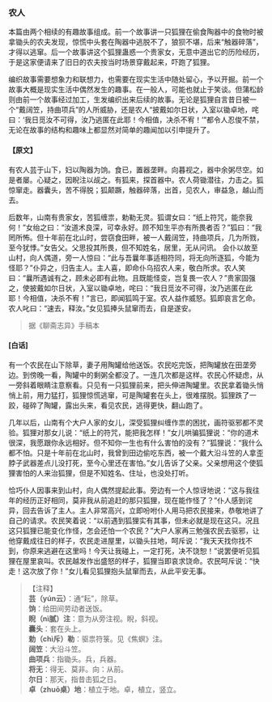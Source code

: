 <script type="text/javascript">
    var head = document.getElementsByTagName('head')[0];
    cssURL = '/public/liao.css';
    linkTag = document.createElement('link');
    linkTag.href = cssURL;
    linkTag.setAttribute('type','text/css');
    linkTag.setAttribute('rel','stylesheet');
    head.appendChild(linkTag);
</script>
### 农人

本篇由两个相续的有趣故事组成。前一个故事讲一只狐狸在偷食陶器中的食物时被拿锄头的农夫发现，惊慌中头套在陶器中逃脱不了，狼狈不堪，后来“触器碎落”，才得以逃窜。后一个故事讲这个狐狸蛊惑一个贵家女，无意中道出它的历险经历，于是这家便请来了旧日的农夫按当时场景穿戴起来，吓跑了狐狸。

编织故事需要想象力和联想力，也需要在现实生活中随处留心，予以开掘。前一个故事大概是现实生活中偶然发生的趣事。在一般人，可能也就止于笑谈。但蒲松龄则由前一个故事经过加工，生发编织出来后续的故事。无论是狐狸自言昔日被一个“戴阔笠，持曲项兵”的人所威胁，还是农人“披戴如尔日状，入室以锄卓地，咤曰：‘我日觅汝不可得，汝乃逃匿在此耶！今相值，决杀不宥！’”都令人忍俊不禁，无论在故事的结构和趣味上都显然对简单的趣闻加以引申提升了。

#### 【原文】
<section>
有农人芸于山下，妇以陶器为饷。食已，置器垄畔。向暮视之，器中余粥尽空。如是者屡。心疑之，因睨注以觇之。有狐来，探首器中。农人荷锄潜往，力击之。狐惊窜走。器囊头，苦不得脱；狐颠蹶，触器碎落，出首，见农人，审益急，越山而去。

后数年，山南有贵家女，苦狐缠祟，勅勒无灵。狐谓女曰：“纸上符咒，能奈我何！”女绐之曰：“汝道术良深，可幸永好。顾不知生平亦有所畏者否？”狐曰：“我罔所怖。但十年前在北山时，尝窃食田畔，被一人戴阔笠，持曲项兵，几为所戮，至今犹悸。”女告父。父思投其所畏，但不知姓名，居里，无从问讯。
会仆以故至山村，向人偶道，旁一人惊曰：“此与吾曩年事适相符同，将无向所逐狐，今能为怪耶？”仆异之，归告主人。主人喜，即命仆乌招农人来，敬白所求。农人笑曰：“曩所遇诚有之，顾未必即有此物。且既能怪变，岂复畏一农人？”贵家固强之，使披戴如尔日状，入室以锄卓地，咤曰：“我日觅汝不可得，汝乃逃匿在此耶！今相值，决杀不宥！”言已，即闻狐鸣于室。农人益作威怒。狐即哀言乞命。农人叱曰：“速去，释汝。”女见狐捧头鼠窜而去，自是遂安。

</section>

> 据《聊斋志异》手稿本

#### [白话]
<aside>

有一个农民在山下除草，妻子用陶罐给他送饭。农民吃完饭，把陶罐放在田垄旁边。到傍晚一看，陶罐中的剩粥全都没了。一连几次都是这样。农民心怀疑虑，从一旁斜着眼睛注意察看。只见有一只狐狸前来，把头伸进陶罐里。农民拿着锄头悄悄上前，用力猛打，狐狸惊慌逃窜，可是陶罐套在头上，很难摆脱。狐狸跌了一跤，碰碎了陶罐，露出头来，看见农民，逃得更快，翻山跑了。

几年以后，山南有个大户人家的女儿，深受狐狸纠缠作祟的困扰，画符驱邪都不灵验。狐狸对那女儿说：“纸上的符咒，能把我怎样！”女儿哄骗狐狸说：“你的道术很深，我愿跟你永远相好。但不知你一生也有什么害怕的没有？”狐狸说：“我什么都不怕。只是十年前在北山时，我曾到田边偷吃东西，被一个戴大沿斗笠的人拿歪脖子武器差点儿没打死，至今心里还在害怕。”女儿告诉了父亲。父亲想用这个使狐狸害怕的人来治狐狸，但是不知姓名、住址，也没处打听。

恰巧仆人因事来到山村，向人偶然提起此事。旁边有一个人惊讶地说：“这与我往年的经历正好相同，莫非我从前追赶的那只狐狸，现在能作怪了？”仆人感到诧异，回去告诉了主人。主人非常高兴，立即吩咐仆人用马把农民接来，恭敬地讲了自己的请求。农民笑着说：“以前遇到狐狸实有其事，但未必就是现在这只。况且这只狐狸已能变化作怪，怎会还怕一个农民？”大户人家再三勉强农民去驱邪，让他穿戴成往日的样子，农民走进屋里，以锄头拄地，呵斥说：“我天天找你找不到，你原来逃避在这里吗！今天让我碰上，一定打死，决不饶恕！”说罢便听见狐狸在屋里哀叫。农民越发作出盛怒的样子，狐狸当即哀求饶命。农民呵斥说：“快走！这次放了你！”女儿看见狐狸抱头鼠窜而去，从此平安无事。

</aside>

> 【注释】  
<b>芸（yún云）</b>：通“耘”，除草。  
<b>饷</b>：给田间劳动者送饭。  
<b>睨（nì腻）注</b>：意为从旁注视。睨，斜视。  
<b>囊头</b>：套在头上。  
<b>勅（chì斥）勒</b>：驱祟符箓。见《焦螟》注。  
<b>阔笠</b>：大沿斗笠。  
<b>曲项兵</b>：指锄头。兵，兵器。  
<b>将无</b>：得无、莫非。向：从前。  
<b>尔日</b>：那天，指昔击狐之日。  
<b>卓（zhuō桌）地</b>：植立于地。卓，植立，竖立。  
